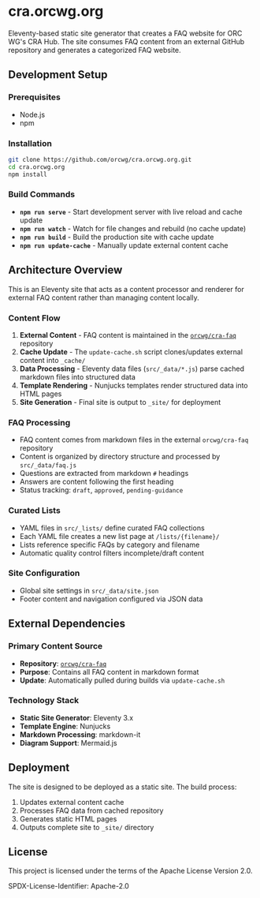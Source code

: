 # cra.orcwg.org

Eleventy-based static site generator that creates a FAQ website for ORC WG's CRA Hub. The site consumes FAQ content from an external GitHub repository and generates a categorized FAQ website.

## Development Setup

### Prerequisites
- Node.js
- npm

### Installation
```bash
git clone https://github.com/orcwg/cra.orcwg.org.git
cd cra.orcwg.org
npm install
```

### Build Commands

- **`npm run serve`** - Start development server with live reload and cache update
- **`npm run watch`** - Watch for file changes and rebuild (no cache update)
- **`npm run build`** - Build the production site with cache update
- **`npm run update-cache`** - Manually update external content cache

## Architecture Overview

This is an Eleventy site that acts as a content processor and renderer for external FAQ content rather than managing content locally.

### Content Flow
1. **External Content** - FAQ content is maintained in the [`orcwg/cra-faq`](https://github.com/orcwg/cra-faq) repository
2. **Cache Update** - The `update-cache.sh` script clones/updates external content into `_cache/`
3. **Data Processing** - Eleventy data files (`src/_data/*.js`) parse cached markdown files into structured data
4. **Template Rendering** - Nunjucks templates render structured data into HTML pages
5. **Site Generation** - Final site is output to `_site/` for deployment

### FAQ Processing
- FAQ content comes from markdown files in the external `orcwg/cra-faq` repository
- Content is organized by directory structure and processed by `src/_data/faq.js`
- Questions are extracted from markdown `#` headings
- Answers are content following the first heading
- Status tracking: `draft`, `approved`, `pending-guidance`

### Curated Lists
- YAML files in `src/_lists/` define curated FAQ collections
- Each YAML file creates a new list page at `/lists/{filename}/`
- Lists reference specific FAQs by category and filename
- Automatic quality control filters incomplete/draft content

### Site Configuration
- Global site settings in `src/_data/site.json`
- Footer content and navigation configured via JSON data

## External Dependencies

### Primary Content Source
- **Repository**: [`orcwg/cra-faq`](https://github.com/orcwg/cra-faq)
- **Purpose**: Contains all FAQ content in markdown format
- **Update**: Automatically pulled during builds via `update-cache.sh`

### Technology Stack
- **Static Site Generator**: Eleventy 3.x
- **Template Engine**: Nunjucks
- **Markdown Processing**: markdown-it
- **Diagram Support**: Mermaid.js

## Deployment

The site is designed to be deployed as a static site. The build process:

1. Updates external content cache
2. Processes FAQ data from cached repository
3. Generates static HTML pages
4. Outputs complete site to `_site/` directory

## License

This project is licensed under the terms of the Apache License Version 2.0.

SPDX-License-Identifier: Apache-2.0

